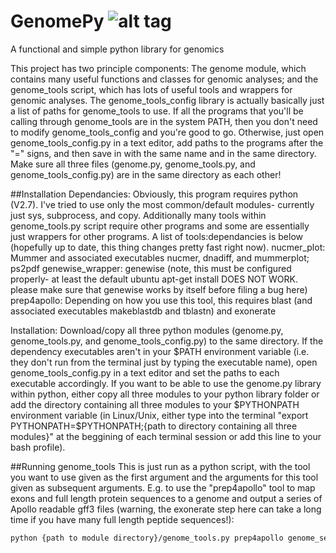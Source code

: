 # GenomePy ![alt tag](https://github.com/biorover/GenomePy/blob/master/GenomePyLogoSmall.png)

A functional and simple python library for genomics

This project has two principle components: The genome module, which contains many useful functions and classes for genomic analyses; and the genome_tools script, which has lots of useful tools and wrappers for genomic analyses. The genome_tools_config library is actually basically just a list of paths for genome_tools to use. If all the programs that you'll be calling through genome_tools are in the system PATH, then you don't need to modify genome_tools_config and you're good to go. Otherwise, just open genome_tools_config.py in a text editor, add paths to the programs after the "=" signs, and then save in with the same name and in the same directory. Make sure all three files (genome.py, genome_tools.py, and genome_tools_config.py) are in the same directory as each other!

##Installation
Dependancies: Obviously, this program requires python (V2.7). I've tried to use only the most common/default modules- currently just sys, subprocess, and copy. Additionally many tools within genome_tools.py script require other programs and some are essentially just wrappers for other programs. A list of tools:dependancies is below (hopefully up to date, this thing changes pretty fast right now).
     nucmer_plot: Mummer and associated executables nucmer, dnadiff, and mummerplot; ps2pdf
     genewise_wrapper: genewise (note, this must be configured properly- at least the default ubuntu apt-get install DOES NOT WORK.
         please make sure that genewise works by itself before filing a bug here)
     prep4apollo: Depending on how you use this tool, this requires blast (and associated executables makeblastdb and tblastn) and exonerate

Installation: Download/copy all three python modules (genome.py, genome_tools.py, and genome_tools_config.py) to the same directory. If the dependency executables aren't in your $PATH environment variable (i.e. they don't run from the terminal just by typing the executable name), open genome_tools_config.py in a text editor and set the paths to each executable accordingly. If you want to be able to use the genome.py library within python, either copy all three modules to your python library folder or add the directory containing all three modules to your $PYTHONPATH environment variable (in Linux/Unix, either type into the terminal "export PYTHONPATH=$PYTHONPATH;{path to directory containing all three modules}" at the beggining of each terminal session or add this line to your bash profile).

##Running genome_tools
This is just run as a python script, with the tool you want to use given as the first argument and the arguments for this tool given as subsequent arguments. E.g. to use the "prep4apollo" tool to map exons and full length protein sequences to a genome and output a series of Apollo readable gff3 files (warning, the exonerate step here can take a long time if you have many full length peptide sequences!):
```sh
python {path to module directory}/genome_tools.py prep4apollo genome_sequence={path to fasta containing genome sequence (nucleotide obviously)} exon_fasta={path to fasta containing exon peptide sequences} full_length_seqs={path to fasta containing full length peptide sequences}
```

